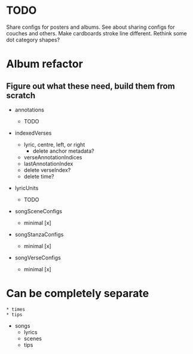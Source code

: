 # TODO
Share configs for posters and albums.
See about sharing configs for couches and others.
Make cardboards stroke line different.
Rethink some dot category shapes?

# Album refactor

## Figure out what these need, build them from scratch
* annotations
    * TODO

* indexedVerses
    * lyric, centre, left, or right
        * delete anchor metadata?
    * verseAnnotationIndices
    * lastAnnotationIndex
    * delete verseIndex?
    * delete time?

* lyricUnits
    * TODO

* songSceneConfigs
    * minimal [x]

* songStanzaConfigs
    * minimal [x]

* songVerseConfigs
    * minimal [x]

# Can be completely separate
    * times
    * tips

* songs
    * lyrics
    * scenes
    * tips